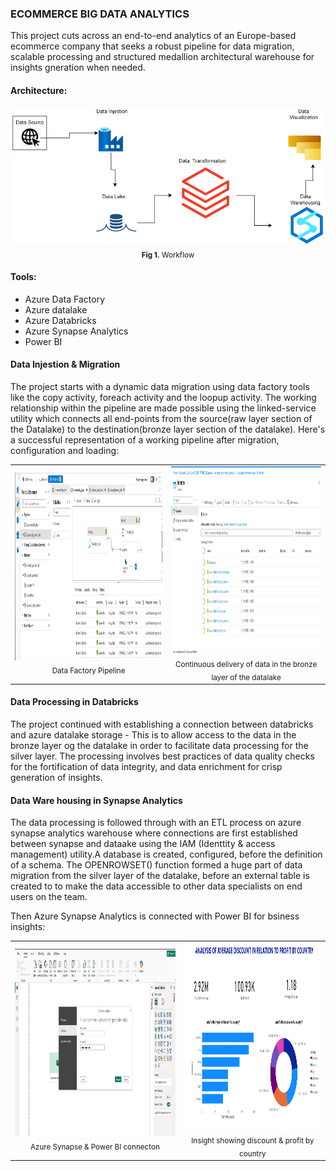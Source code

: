 ### ECOMMERCE BIG DATA ANALYTICS
This project cuts across an end-to-end analytics of an Europe-based ecommerce company that seeks a robust pipeline for data migration, scalable processing and structured medallion architectural warehouse for insights gneration when needed.
#### Architecture:
<div align="center">
  <img src="https://github.com/fredie7/Azure_DF_Databricks_Synapse/blob/main/images/ecom%20architecture.png?raw=true" />
  <br>
   <sub><b>Fig 1.</b> Workflow</sub>
</div>

#### Tools:
- Azure Data Factory
- Azure datalake
- Azure Databricks
- Azure Synapse Analytics
- Power BI

#### Data Injestion & Migration
The project starts with a dynamic data migration using data factory tools like the copy activity, foreach activity and the loopup activity. The working relationship within the pipeline are made possible using the linked-service utility which connects all end-points from the source(raw layer section of the Datalake) to the destination(bronze layer section of the datalake).
Here's a successful representation of a working pipeline after migration, configuration and loading:

<table align="center">
  <tr>
    <td align="center">
      <img src="https://github.com/fredie7/Azure_DF_Databricks_Synapse/blob/main/images/data_factory_pipeline.png?raw=true" height="300"><br>
      <sub><b></b> Data Factory Pipeline</sub>
    </td>
    <td align="center">
      <img src="https://github.com/fredie7/Azure_DF_Databricks_Synapse/blob/main/images/euro-lake-bronze.png?raw=true" height="300"><br>
      <sub><b></b> Continuous delivery of data in the bronze layer of the datalake</sub>
    </td>
  </tr>
</table>

#### Data Processing in Databricks 
The project continued with establishing a connection between databricks and azure datalake storage - This is to allow access to the data in the bronze layer og the datalake in order to facilitate data processing for the silver layer. The processing involves best practices of data quality checks for the fortification of data integrity, and data enrichment for crisp generation of insights.

#### Data Ware housing in Synapse Analytics
The data processing is followed through with an ETL process on azure synapse analytics warehouse where connections are first established between synapse and dataake using the IAM (Identtity & access management) utility.A database is created, configured, before the definition of a schema. The OPENROWSET() function formed a huge part of data migration from the silver layer of the datalake, before an external table is created to to make the data accessible to other data specialists on end users on the team.

Then Azure Synapse Analytics is connected with Power BI for bsiness insights:

<table align="center">
  <tr>
    <td align="center">
      <img src="https://github.com/fredie7/Azure_DF_Databricks_Synapse/blob/main/images/synapse_power_bi_connection.png?raw=true" height="300"><br>
      <sub><b></b>Azure Synapse & Power BI connecton</sub>
    </td>
    <td align="center">
      <img src="https://github.com/fredie7/Azure_DF_Databricks_Synapse/blob/main/images/euro_ecom_visualization.png?raw=true" height="300"><br>
      <sub><b></b> Insight showing discount & profit by country</sub>
    </td>
  </tr>
</table>
